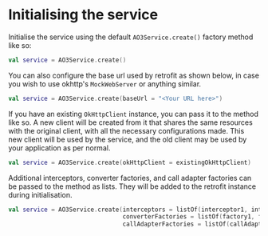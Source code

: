 # Initialising the service

Initialise the service using the default `AO3Service.create()` factory method 
like so:

```kotlin
val service = AO3Service.create()
```

You can also configure the base url used by retrofit as shown below, in case 
you wish to use okhttp's `MockWebServer` or anything similar.

```kotlin
val service = AO3Service.create(baseUrl = "<Your URL here>")
```

If you have an existing `OkHttpClient` instance, you can pass it to the method 
like so. A new client will be created from it that shares the same resources with 
the original client, with all the necessary configurations made. This new client 
will be used by the service, and the old client may be used by your application 
as per normal.

``` kotlin
val service = AO3Service.create(okHttpClient = existingOkHttpClient)
```

Additional interceptors, converter factories, and call adapter factories can be 
passed to the method as lists. They will be added to the retrofit instance 
during initialisation.

```kotlin
val service = AO3Service.create(interceptors = listOf(interceptor1, interceptor2),
                                converterFactories = listOf(factory1, factory2),
                                callAdapterFactories = listOf(callAdapterFactory))
```
